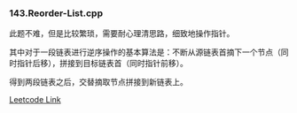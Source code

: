 ### 143.Reorder-List.cpp

此题不难，但是比较繁琐，需要耐心理清思路，细致地操作指针。

其中对于一段链表进行逆序操作的基本算法是：不断从源链表首摘下一个节点（同时指针后移），拼接到目标链表首（同时指针前移）。

得到两段链表之后，交替摘取节点拼接到新链表上。


[Leetcode Link](https://leetcode.com/problems/reorder-list)